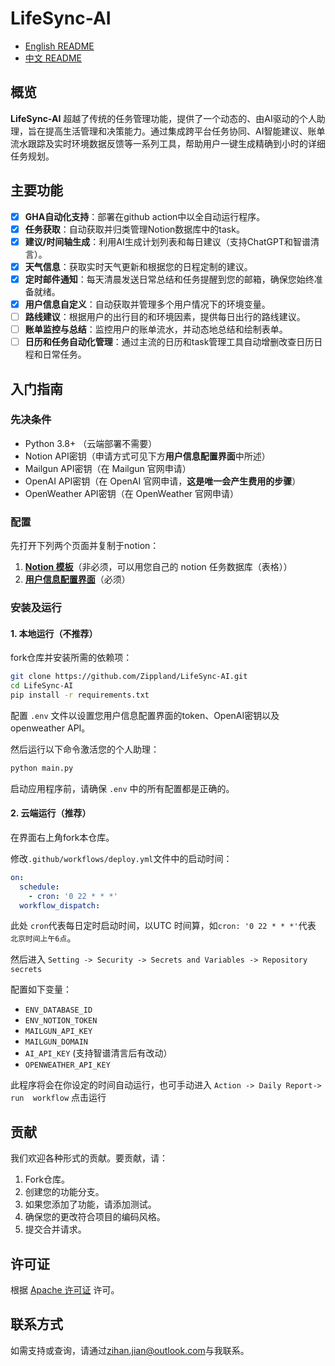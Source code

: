 # LifeSync-AI

- [English README](README_EN.md)
- [中文 README](README.md)

## 概览
**LifeSync-AI** 超越了传统的任务管理功能，提供了一个动态的、由AI驱动的个人助理，旨在提高生活管理和决策能力。通过集成跨平台任务协同、AI智能建议、账单流水跟踪及实时环境数据反馈等一系列工具，帮助用户一键生成精确到小时的详细任务规划。

## 主要功能
- [X] **GHA自动化支持**：部署在github action中以全自动运行程序。
- [X] **任务获取**：自动获取并归类管理Notion数据库中的task。
- [X] **建议/时间轴生成**：利用AI生成计划列表和每日建议（支持ChatGPT和智谱清言）。
- [X] **天气信息**：获取实时天气更新和根据您的日程定制的建议。
- [X] **定时邮件通知**：每天清晨发送日常总结和任务提醒到您的邮箱，确保您始终准备就绪。
- [X] **用户信息自定义**：自动获取并管理多个用户情况下的环境变量。
- [ ] **路线建议**：根据用户的出行目的和环境因素，提供每日出行的路线建议。
- [ ] **账单监控与总结**：监控用户的账单流水，并动态地总结和绘制表单。
- [ ] **日历和任务自动化管理**：通过主流的日历和task管理工具自动增删改查日历日程和日常任务。

## 入门指南

### 先决条件
- Python 3.8+ （云端部署不需要）
- Notion API密钥（申请方式可见下方**用户信息配置界面**中所述）
- Mailgun API密钥（在 Mailgun 官网申请）
- OpenAI API密钥（在 OpenAI 官网申请，**这是唯一会产生费用的步骤**）
- OpenWeather API密钥（在 OpenWeather 官网申请）

### 配置
先打开下列两个页面并复制于notion：
1. [**Notion 模板**](https://ubiquitous-myth-d1f.notion.site/Second-Brain-dd7f04a080794073aad7834adb2e7e57?pvs=4)（非必须，可以用您自己的 notion 任务数据库（表格））
2. [**用户信息配置界面**](https://ubiquitous-myth-d1f.notion.site/74dc39a6d0fc41ae9c353d8f2ae734b9?v=b1487a20df1647f2b1cb33e3b61d80f2&pvs=4)（必须）

### 安装及运行 
#### 1. 本地运行（不推荐）
fork仓库并安装所需的依赖项：
```bash
git clone https://github.com/Zippland/LifeSync-AI.git
cd LifeSync-AI
pip install -r requirements.txt
```
配置 `.env` 文件以设置您用户信息配置界面的token、OpenAI密钥以及openweather API。

然后运行以下命令激活您的个人助理：
```bash
python main.py
```
启动应用程序前，请确保 `.env` 中的所有配置都是正确的。

#### 2. 云端运行（推荐）
在界面右上角fork本仓库。

修改`.github/workflows/deploy.yml`文件中的启动时间：
```yaml
on:
  schedule:
    - cron: '0 22 * * *'
  workflow_dispatch:
```
此处 `cron`代表每日定时启动时间，以UTC 时间算，如`cron: '0 22 * * *'`代表 `北京时间上午6点`。

然后进入 `Setting -> Security -> Secrets and Variables -> Repository secrets`

配置如下变量：
- `ENV_DATABASE_ID`
- `ENV_NOTION_TOKEN`
- `MAILGUN_API_KEY`
- `MAILGUN_DOMAIN`
- `AI_API_KEY` (支持智谱清言后有改动）
- `OPENWEATHER_API_KEY`

此程序将会在你设定的时间自动运行，也可手动进入 `Action -> Daily Report-> run  workflow` 点击运行

## 贡献
我们欢迎各种形式的贡献。要贡献，请：
1. Fork仓库。
2. 创建您的功能分支。
3. 如果您添加了功能，请添加测试。
4. 确保您的更改符合项目的编码风格。
5. 提交合并请求。

## 许可证
根据 [Apache 许可证](LICENSE) 许可。

## 联系方式
如需支持或查询，请通过[zihan.jian@outlook.com](mailto:zihan.jian@outlook.com)与我联系。
